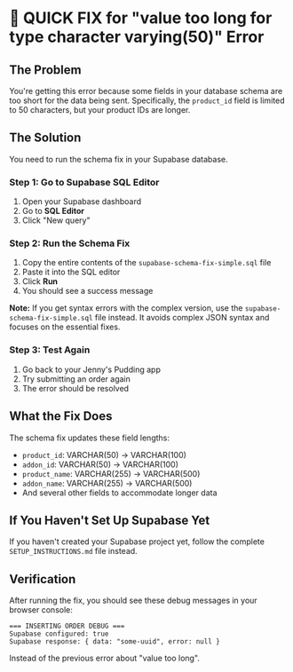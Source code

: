 # 🚨 QUICK FIX for "value too long for type character varying(50)" Error

## The Problem
You're getting this error because some fields in your database schema are too short for the data being sent. Specifically, the `product_id` field is limited to 50 characters, but your product IDs are longer.

## The Solution
You need to run the schema fix in your Supabase database.

### Step 1: Go to Supabase SQL Editor
1. Open your Supabase dashboard
2. Go to **SQL Editor**
3. Click "New query"

### Step 2: Run the Schema Fix
1. Copy the entire contents of the `supabase-schema-fix-simple.sql` file
2. Paste it into the SQL editor
3. Click **Run**
4. You should see a success message

**Note:** If you get syntax errors with the complex version, use the `supabase-schema-fix-simple.sql` file instead. It avoids complex JSON syntax and focuses on the essential fixes.

### Step 3: Test Again
1. Go back to your Jenny's Pudding app
2. Try submitting an order again
3. The error should be resolved

## What the Fix Does
The schema fix updates these field lengths:
- `product_id`: VARCHAR(50) → VARCHAR(100)
- `addon_id`: VARCHAR(50) → VARCHAR(100)
- `product_name`: VARCHAR(255) → VARCHAR(500)
- `addon_name`: VARCHAR(255) → VARCHAR(500)
- And several other fields to accommodate longer data

## If You Haven't Set Up Supabase Yet
If you haven't created your Supabase project yet, follow the complete `SETUP_INSTRUCTIONS.md` file instead.

## Verification
After running the fix, you should see these debug messages in your browser console:
```
=== INSERTING ORDER DEBUG ===
Supabase configured: true
Supabase response: { data: "some-uuid", error: null }
```

Instead of the previous error about "value too long". 